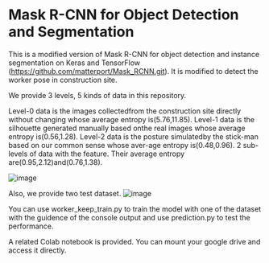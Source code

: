 # Mask R-CNN for Object Detection and Segmentation

This is a modified version of Mask R-CNN for object detection and instance segmentation on Keras and TensorFlow (https://github.com/matterport/Mask_RCNN.git). It is modified to detect the worker pose in construction site. 

We provide 3 levels, 5 kinds of data in this repository.

Level-0 data is the images collectedfrom the construction site directly without changing whose average entropy is(5.76,11.85).
Level-1 data is the silhouette generated manually based onthe real images whose average entropy is(0.56,1.28).
Level-2 data is the posture simulatedby the stick-man based on our common sense whose aver-age entropy is(0.48,0.96).
2 sub-levels of data with the feature. Their average entropy are(0.95,2.12)and(0.76,1.38).

![image](https://github.com/lyang028/mask_rcnn_dataargumentation/raw/master/figures/level.bmp)

Also, we provide two test dataset.
![image](https://github.com/lyang028/mask_rcnn_dataargumentation/raw/master/figures/test.bmp)

You can use worker_keep_train.py to train the model with one of the dataset with the guidence of the console output and use prediction.py to test the performance.

A related Colab notebook is provided. You can mount your google drive and access it directly.
